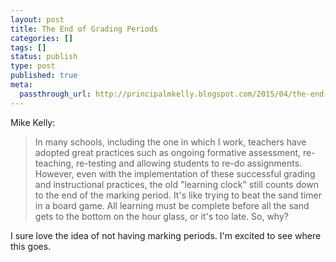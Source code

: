 ```yaml
---
layout: post
title: The End of Grading Periods
categories: []
tags: []
status: publish
type: post
published: true
meta:
  passthrough_url: http://principalmkelly.blogspot.com/2015/04/the-end-of-marking-periods.html?m=1
---
```


Mike Kelly:


>In many schools, including the one in which I work, teachers have adopted great practices such as ongoing formative assessment, re-teaching, re-testing and allowing students to re-do assignments. However, even with the implementation of these successful grading and instructional practices, the old "learning clock" still counts down to the end of the marking period. It's like trying to beat the sand timer in a board game. All learning must be complete before all the sand gets to the bottom on the hour glass, or it's too late. So, why?



I sure love the idea of not having marking periods. I'm excited to see where this goes.
